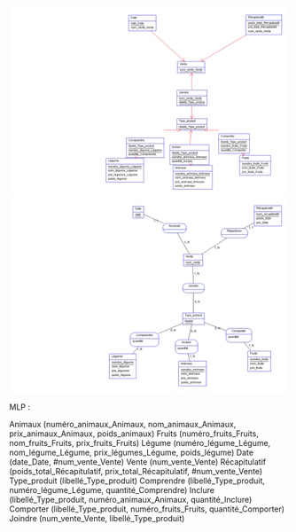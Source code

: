 ![alt text](exercice1MLD.png)
![alt text](exercice1MDC.png)

MLP :
 
Animaux (numéro_animaux_Animaux, nom_animaux_Animaux, prix_animaux_Animaux, poids_animaux) 
Fruits (numéro_fruits_Fruits, nom_fruits_Fruits, prix_fruits_Fruits) 
Légume (numéro_légume_Légume, nom_légume_Légume, prix_légumes_Légume, poids_légume) 
Date (date_Date, #num_vente_Vente) 
Vente (num_vente_Vente) 
Récapitulatif (poids_total_Récapitulatif, prix_total_Récapitulatif, #num_vente_Vente) 
Type_produit (libellé_Type_produit) 
Comprendre (libellé_Type_produit, numéro_légume_Légume, quantité_Comprendre) 
Inclure (libellé_Type_produit, numéro_animaux_Animaux, quantité_Inclure) 
Comporter (libellé_Type_produit, numéro_fruits_Fruits, quantité_Comporter) 
Joindre (num_vente_Vente, libellé_Type_produit) 
